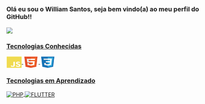 ### Olá eu sou o William Santos, seja bem vindo(a) ao meu perfil do GitHub!!

<div>
  <a href="https://github.com/Willsm06">
  <img height="180em" align="center" src="https://github-readme-stats-eight-theta.vercel.app/api?username=Willsm06&show_icons=true&theme=trasparent&include_all_commits=true&count_private=true&hide_border=true&&bg_color=0000&text_color=818181"/>
<!--   <img height="145em" align="center" src="https://github-readme-stats-eight-theta.vercel.app/api/top-langs/?username=Willsm06&layout=compact&langs_count=8&theme=trasparent&hide_border=true&text_color=818181&bg_color=0000&"/> -->
<div>

  <div style="display: inline_block">
    <h3>Tecnologias Conhecidas</h3>
    <img align="center" alt="Js" height="30" width="40" src="https://raw.githubusercontent.com/devicons/devicon/master/icons/javascript/javascript-plain.svg">
    <img align="center" alt="HTML" height="30" width="40" src="https://raw.githubusercontent.com/devicons/devicon/master/icons/html5/html5-original.svg">
    <img align="center" alt="CSS" height="30" width="40" src="https://raw.githubusercontent.com/devicons/devicon/master/icons/css3/css3-original.svg">
  </div>
  
   <div style="display: inline_block">
    <h3>Tecnologias em Aprendizado</h3>
    <img align="center" alt="PHP" height="50" src="https://cdn.jsdelivr.net/gh/devicons/devicon/icons/php/php-original.svg">
    <img align="center" alt="FLUTTER" height="30" src="https://cdn.jsdelivr.net/gh/devicons/devicon/icons/flutter/flutter-original.svg" />
  </div>

 
